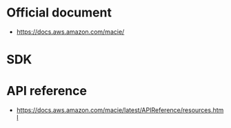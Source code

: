 # Official document
- https://docs.aws.amazon.com/macie/

# SDK

# API reference
- https://docs.aws.amazon.com/macie/latest/APIReference/resources.html
